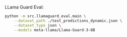 LLama Guard Eval:


```bash
python -m src.llamaguard_eval.main \
    --dataset_path ./test_predictions_dynamic.json \
    --dataset_type json \
    --models meta-llama/Llama-Guard-3-8B
```
